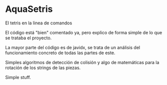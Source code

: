 # AquaSetris
El tetris en la linea de comandos


El código está "bien" comentado ya, pero explico de forma simple de lo que se trataba el proyecto.

La mayor parte del código es de javidx, se trata de un análisis del funcionamiento concreto de todas las partes de este.

Simples algoritmos de detección de colisión y algo de matemáticas para la rotación de los strings de las piezas.

Simple stuff.
